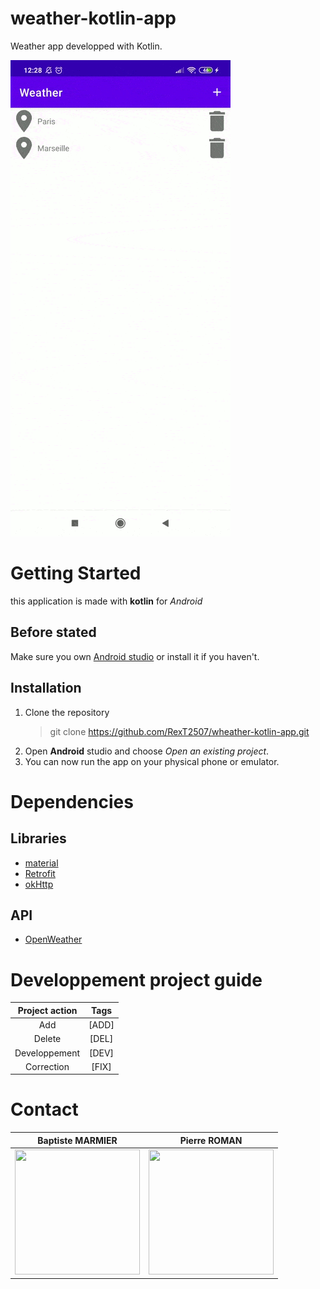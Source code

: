 # weather-kotlin-app
Weather app developped with Kotlin.

![capture application v0](captureV0.gif)

# Getting Started

this application is made with **kotlin** for *Android*

## Before stated

Make sure you own [Android studio](https://developer.android.com/studio) or install it if you haven't.

## Installation

1. Clone the repository
    > git clone https://github.com/RexT2507/wheather-kotlin-app.git
2. Open **Android** studio and choose *Open an existing project*.
3. You can now run the app on your physical phone or emulator.

# Dependencies

## Libraries
- [material](https://material.io/)
- [Retrofit](https://square.github.io/retrofit/)
- [okHttp](https://square.github.io/okhttp/)

## API
- [OpenWeather](https://openweathermap.org/)

# Developpement project guide

| Project action  |      Tags       |
|:---------------:|:---------------:|
| Add             |      [ADD]      |
| Delete          |      [DEL]      |
| Developpement   |      [DEV]      |
| Correction      |      [FIX]      |

# Contact
|Baptiste MARMIER |  Pierre ROMAN   |
|:---------------:|:---------------:|
[<img src="https://media-exp1.licdn.com/dms/image/C4D03AQF5opBaPZAWeQ/profile-displayphoto-shrink_800_800/0/1574950918782?e=1623283200&v=beta&t=3nFUKA9GSwoUjCyHP2l6MHe6kElZDZc7zaU_oaqyuvU" width="200" height="200">](https://www.linkedin.com/in/baptiste-marmier-77892514b/) | [<img src="https://media-exp1.licdn.com/dms/image/C5603AQHJ_yhVeshxdg/profile-displayphoto-shrink_800_800/0/1555929522122?e=1623283200&v=beta&t=rCxJJdj5cLKsmU59Q1EB7JZ8Ra0uY2ix0048jewFXDk" width="200" height="200">](https://www.linkedin.com/in/pierre-roman-b674b9171/)